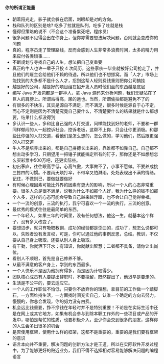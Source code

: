 #### 你的所谓正能量

* 朝着阳光走，影子就会躲在后面，刺眼却是对的方向。
* 栈和队列的区别是啥? 吃多了拉就是队列，吃多了吐就是栈 
* 懂得但策略的说不（不会这个准备累死吧，程序员） 
* 很多问题不见得会出在你身上，但你亦需要想法解决问题，否则就会变成你的问题 
* 真的，程序员走了管理路线，反而会感到人生非常多浪费时间，太多的精力用来应付各类琐事…… 
* 不断规划与寻找自己的人生，想法把自己变重要 
* 真正的牛人也许一辈子只投 4 次简历，这些家伙一毕业就被好公司抢走了，并且他们的雇主会给他们不赖的待遇，所以他们也不想挪窝。而「人才」市场上能找到的大多都不是什么人才，招到这帮人轻则费钱重则把你公司搞挂
* 越是好的公司，越是好的项目组在招开发人员时他们面的东西越是底层 
* 编写 Java 开发包都是一群神人，拿 Java 源码来分析问题，我们无疑站在了巨人的肩膀上。所谓站得高，尿的远也。当然，所谓偷拍都是避免不了的 
* 有很多的不快乐，其实是源自不满足，而不满足，很多时候是源自于心不定，而心不定则是因为不清楚究竟自己要什么，不清楚要什么的结果就是什么都想要，结果什么都没得到 
* 多认识一些人，多和比自己强的人打交道，同样能找到好的老师，不要和一群同样郁闷的人一起控诉社会，控诉老板，这帮不上你，只会让你更消极。和那些比你强的人打交道，看他们是怎么想的，怎么做的，学习他们，然后跟更强的人打交道 
* 牛人不是培养出来的，都是自己拼搏长出来的，靠谁都不如靠自己，自己都不想主动多学习，只期望用一把锤子就能搞定所有的钉子，那你还是不如想想怎么买彩票中500万吧，还更实际些。
* 初出茅庐，往往眼高手低，心高气傲，大事做不了，小事不愿做。不要养成挑三拣四的习惯。不要雨天烦打伞，不带伞又怕淋雨，处处表现出不满的情绪。记住，不做则已，要做就要做好 
* 有时候心理因素可能比外界的因素有更大的影响，所以一个人的心态非常重要。很多人总是很不满足，说我为什么不如那个人好，我为什么挣的钱不如那个人多，这样的心态可能会导致自己越来越浮躁，也不会让自己觉得幸福。 
* 一个一流的创意，三流的执行，我宁可喜欢一个一流的执行，三流的创意。 
* 最优秀的模式往往是最简单的东西。 
* 一个年轻人，如果三年的时间里，没有任何想法，他这一生，就基本这个样子，没有多大改变了。 
* 要想进步，就只有吸取教训，成功的经验都是歪曲的，成功了，想怎么说都可以，失败者没有发言权，可是，你可以通过他的事例反思，总结。教训，不仅要从自己身上吸取，还要从别人身上吸取。 
* 有干劲，你就洒下汗水；有知识，你就献出智慧；二者都不具备，请你让出岗位。 
* 看别人不顺眼，首先是自己修养不够。 
* 从最不满意的客户身上，学到的东西最多。
* 一个人快乐不是因为他拥有得多，而是因为计较得少。 
* 团队核心成员有人要提出辞职时，不要挽留，既然提出了，他迟早是要走的。 
* 生活是不公平的，要去适应它。 
* 一个人的工作职位不怕低，只要你不放弃你的理想，拿目前的工作做一个踏脚石，一方面维持生活，一方面找时间充实自己，认准一个确定的方向去努力。慢慢的，你总会发现，你的努力没有白费。
* 机会远比钱重要，挣不挣钱在年轻时并不是特别重要！不论是在实际生活中还是在网上或其它地方，如果有机会参与到除本职工作外的一些项目或产品的开发中，哪怕是帮忙的性质，也要积极介入，至少你会交到很多的朋友，这样你的人生会多出很多的机会 
*  是否使用框架，使用什么样的框架，这都不是重要的，重要的是我们要有框架的意识 
* 语言本向并不重要，解决问题的创新方法才是王道。所以在实际软件开发过程中，为了能够更好的贴近业务，我们不得不选择相对容易能够解决问题的编程语言 
